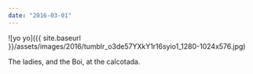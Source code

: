 ```yaml
---
date: "2016-03-01"
---
```


![yo yo]({{ site.baseurl }}/assets/images/2016/tumblr_o3de57YXkY1r16syio1_1280-1024x576.jpg)

The ladies, and the Boi, at the calcotada.

